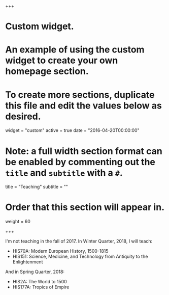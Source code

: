 +++
# Custom widget.
# An example of using the custom widget to create your own homepage section.
# To create more sections, duplicate this file and edit the values below as desired.
widget = "custom"
active = true
date = "2016-04-20T00:00:00"

# Note: a full width section format can be enabled by commenting out the `title` and `subtitle` with a `#`.
title = "Teaching"
subtitle = ""

# Order that this section will appear in.
weight = 60

+++

I'm not teaching in the fall of 2017. In Winter Quarter, 2018, I will teach:

- HIS70A: Modern European History, 1500-1815
- HIS151: Science, Medicine, and Technology from Antiquity to the Enlightenment

And in Spring Quarter, 2018:

- HIS2A: The World to 1500
- HIS177A: Tropics of Empire
